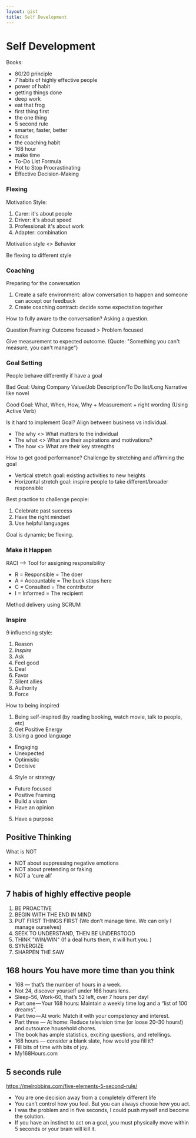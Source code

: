```yaml
---
layout: gist
title: Self Development
---
```


# Self Development

Books:
- 80/20 principle
- 7 habits of highly effective people
- power of habit
- getting things done
- deep work
- eat that frog
- first thing first
- the one thing
- 5 second rule
- smarter, faster, better
- focus
- the coaching habit
- 168 hour
- make time
- To-Do List Formula
- Hot to Stop Procrastinating
- Effective Decision-Making


### Flexing

Motivation Style:
1. Carer: it's about people
2. Driver: it's about speed
3. Professional: it's about work
4. Adapter: combination

Motivation style <> Behavior

Be flexing to different style

### Coaching

Preparing for the conversation
1. Create a safe environment: allow conversation to happen and someone can accept our feedback
2. Create coaching contract: decide some expectation together

How to fully aware to the conversation? Asking a question.

Question Framing:
Outcome focused > Problem focused

Give measurement to expected outcome. (Quote: "Something you can't measure, you can't manage")

### Goal Setting

People behave differently if have a goal

Bad Goal: Using Company Value/Job Description/To Do list/Long Narrative like novel

Good Goal: What, When, How, Why + Measurement + right wording (Using Active Verb)

Is it hard to implement Goal? Align between business vs individual.
- The why <> What matters to the individual
- The what <> What are their aspirations and motivations?
- The how <> What are their key strengths

How to get good performance? Challenge by stretching and affirming the goal
- Vertical stretch goal: existing activities to new heights
- Horizontal stretch goal: inspire people to take different/broader responsible

Best practice to challenge people:
1. Celebrate past success
2. Have the right mindset
3. Use helpful languages 

Goal is dynamic; be flexing.  

### Make it Happen 

RACI --> Tool for assigning responsibility
- R = Responsible = The doer
- A = Accountable = The buck stops here
- C = Consulted = The contributor
- I = Informed = The recipient

Method delivery using SCRUM

### Inspire

9 influencing style: 
1. Reason
2. *Inspire*
3. Ask
4. Feel good
5. Deal
6. Favor
7. Silent allies
8. Authority
9. Force

How to being inspired
1. Being self-inspired (by reading booking, watch movie, talk to people, etc) 
2. Get Positive Energy
3. Using a good language
  - Engaging
  - Unexpected
  - Optimistic
  - Decisive
4. Style or strategy
  - Future focused
  - Positive Framing
  - Build a vision
  - Have an opinion
5. Have a purpose

## Positive Thinking

What is NOT
- NOT about suppressing negative emotions
- NOT about pretending or faking
- NOT a ‘cure all’

## 7 habis of highly effective people

1. BE PROACTIVE 
2. BEGIN WITH THE END IN MIND
3. PUT FIRST THINGS FIRST (We don’t manage time. We can only I manage ourselves)
4. SEEK TO UNDERSTAND, THEN BE UNDERSTOOD
5. THINK "WIN/WIN" (If a deal hurts them, it will hurt you. )
6. SYNERGIZE 
7. SHARPEN THE SAW

## 168 hours You have more time than you think

- 168 — that’s the number of hours in a week.
- Not 24, discover yourself under 168 hours lens.
- Sleep-56, Work-60, that’s 52 left, over 7 hours per day!
- Part one — Your 168 hours: Maintain a weekly time log and a “list of 100 dreams”.
- Part two — At work: Match it with your competency and interest.
- Part three — At home: Reduce television time (or loose 20–30 hours!) and outsource household chores.
- The book has ample statistics, exciting questions, and retellings.
- 168 hours — consider a blank slate, how would you fill it?
- Fill bits of time with bits of joy.
- My168Hours.com

## 5 seconds rule

<https://melrobbins.com/five-elements-5-second-rule/>

- You are one decision away from a completely different life
- You can’t control how you feel. But you can always choose how you act.
- I was the problem and in five seconds, I could push myself and become the solution.
- If you have an instinct to act on a goal, you must physically move within 5 seconds or your brain will kill it.


